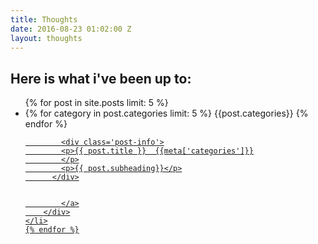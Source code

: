 ```yaml
---
title: Thoughts
date: 2016-08-23 01:02:00 Z
layout: thoughts
---
```


<h2>Here is what i've been up to:</h2>
<ul class="work" class="clr">
    {% for post in site.posts limit: 5 %}
    <li class='work-item'>
        <div>
        {% for category in post.categories limit: 5 %}
        {{post.categories}}
        {% endfor %}
          <a class="post-link" href="{{ post.url | prepend: site.baseurl }}">

            <div class='post-info'>
            <p>{{ post.title }}  {{meta['categories']}}
            </p>
            <p>{{ post.subheading}}</p>
          </div>


            </a>
        </div>
    </li>
    {% endfor %}
</ul>
